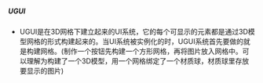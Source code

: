 ##### UGUI

- UGUI是在3D网格下建立起来的UI系统，它的每个可显示的元素都是通过3D模型网格的形式构建起来的。当UI系统被实例化的时，UGUI系统首先要做的就是构建网格。(制作一个按钮先构建一个方形网格，再将图片放入网格中。可以理解为构建了一个3D模型，用一个网格绑定了一个材质球，材质球里存放要显示的图片)

